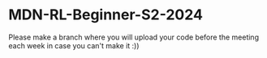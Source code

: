 # MDN-RL-Beginner-S2-2024
Please make a branch where you will upload your code before the meeting each week in case you can't make it :))
